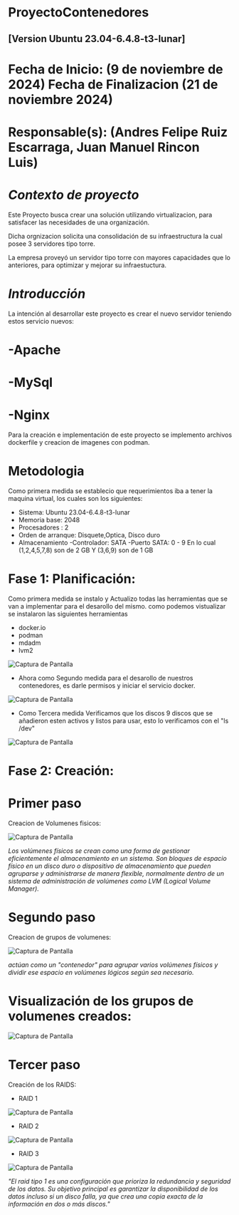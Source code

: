 # ProyectoContenedores
## [Version Ubuntu 23.04-6.4.8-t3-lunar]
# Fecha de Inicio: (9 de noviembre de 2024) Fecha de Finalizacion (21 de noviembre 2024)
# Responsable(s): (Andres Felipe Ruiz Escarraga, Juan Manuel Rincon Luis)

# *Contexto de proyecto*

Este Proyecto busca crear una solución utilizando virtualizacion, para satisfacer las necesidades de una organización.

Dicha orgnizacion solicita una consolidación de su infraestructura la cual posee 3 servidores tipo torre.

La empresa proveyó un servidor tipo torre con mayores capacidades que lo anteriores, para optimizar y mejorar su infraestuctura.

# *Introducción*
La intención al desarrollar este proyecto es crear el nuevo servidor teniendo estos servicio nuevos:
# -Apache
# -MySql
# -Nginx
Para la creación e implementación de este proyecto se implemento archivos dockerfile y creacion de imagenes con podman.


# Metodologia
Como primera medida se establecio que requerimientos iba a tener la maquina virtual, los cuales son los siguientes:

* Sistema: Ubuntu 23.04-6.4.8-t3-lunar
* Memoria base: 2048
* Procesadores : 2
* Orden de arranque: Disquete,Optica, Disco duro
* Almacenamiento
-Controlador: SATA
-Puerto SATA: 0 - 9 En lo cual (1,2,4,5,7,8) son de 2 GB Y (3,6,9) son de 1 GB

# Fase 1: Planificación:
Como primera medida se  instalo y Actualizo todas las herramientas que se van a implementar para el desarollo del mismo.
como podemos vistualizar se instalaron las siguientes herramientas
- docker.io
- podman
- mdadm
- lvm2

![Captura de Pantalla](https://github.com/JuanManuelRinconL/ProyectoContenedores/raw/main/imagenes/a.jpeg) 

* Ahora como Segundo medida para el desarollo de nuestros contenedores, es darle permisos y iniciar el servicio docker. 

![Captura de Pantalla](https://github.com/JuanManuelRinconL/ProyectoContenedores/raw/main/imagenes/b.jpeg)

 * Como Tercera medida Verificamos que los discos 9 discos que se añadieron esten activos y listos para usar, esto lo verificamos con el
   "ls /dev"
   
![Captura de Pantalla](https://github.com/JuanManuelRinconL/ProyectoContenedores/raw/main/imagenes/c.jpeg)

# Fase 2: Creación:

# Primer paso

Creacion de Volumenes fisicos:

![Captura de Pantalla](https://github.com/JuanManuelRinconL/ProyectoContenedores/raw/main/imagenes/d.jpeg)

*Los volúmenes físicos se crean como una forma de gestionar eficientemente el almacenamiento en un sistema. Son bloques de espacio físico 
en un disco duro o dispositivo de almacenamiento que pueden agruparse y administrarse de manera flexible, normalmente dentro de un sistema 
de administración de volúmenes como LVM (Logical Volume Manager).*

# Segundo paso
Creacion de grupos de volumenes:

![Captura de Pantalla](https://github.com/JuanManuelRinconL/ProyectoContenedores/raw/main/imagenes/e.jpeg)

*actúan como un "contenedor" para agrupar varios volúmenes físicos y dividir ese espacio en volúmenes lógicos según sea necesario.*

# Visualización de los grupos de volumenes creados:

![Captura de Pantalla](https://github.com/JuanManuelRinconL/ProyectoContenedores/raw/main/imagenes/f.jpeg)

# Tercer paso

Creación de los RAIDS:

* RAID 1

![Captura de Pantalla](https://github.com/JuanManuelRinconL/ProyectoContenedores/raw/main/imagenes/g.jpeg)

* RAID 2

![Captura de Pantalla](https://github.com/JuanManuelRinconL/ProyectoContenedores/raw/main/imagenes/h.jpeg)

* RAID 3

![Captura de Pantalla](https://github.com/JuanManuelRinconL/ProyectoContenedores/raw/main/imagenes/i.jpeg)

*"El raid tipo 1 es una configuración que prioriza la redundancia y seguridad de los datos. Su objetivo principal es garantizar la disponibilidad de los datos 
 incluso si un disco falla, ya que crea una copia exacta de la información en dos o más discos."*

 
